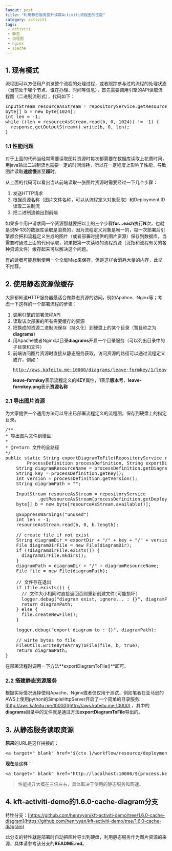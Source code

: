 ```yaml
---
layout: post
title: "利用静态服务提升读取Activiti流程图的性能"
category: activiti
tags: 
 - activiti
 - 静态
 - 流程图
 - nginx
 - apache
---
```


## 1. 现有模式
流程图可以方便用户浏览整个流程的处理过程，或者跟踪参与过的流程的处理状态（当前处于哪个节点、谁在办理、时间等信息），首先需要调用引擎的API读取流程图（二进制流形式），代码如下：

<pre class="brush:java">
InputStream resourceAsStream = repositoryService.getResourceAsStream(deploymentId, resourceName);
byte[] b = new byte[1024];
int len = -1;
while ((len = resourceAsStream.read(b, 0, 1024)) != -1) {
  response.getOutputStream().write(b, 0, len);
}
</pre>

### 1.1 性能问题
对于上面的代码当经常需要读取图片资源时每次都需要在数据库读取上花费时间，用java输出二进制流也需要一定的时间消耗，所以在一定程度上影响了性能，导致图片读取**速度慢**甚至**超时**。

从上面的代码可以看出当从前端读取一张图片资源时需要经过一下几个步骤：

1. 发送HTTP请求
2. 根据资源名称（图片文件名称，可以从流程定义对象获取）和Deployment ID读取二进制流
3. 把二进制流输出到前端

如果多个用户请求同一个资源那就要把以上的三个步骤**for...each**执行**N**次，也就是说**N-1**次的数据库读取是浪费的，因为流程定义对象是唯一的，每一次部署后引擎都会把和流程定义生成的图片（或者部署时提供的图片资源）保存到数据库，当需要时通过上面的代码读取，如果把第一次读取的流程资源（泛指和流程有关的各种资源文件）缓存起来可以解决这个问题。

有的读者可能想到使用一个全局Map来保存，但是这样会消耗大量的内存，此举不推荐。

## 2. 使用静态资源做缓存

大家都知道HTTP服务器最适合做静态资源的访问，例如Apahce、Nginx等；考虑一下这样的一个部署流程的步骤：

1. 调用引擎的部署流程API
2. 读取该次部署的所有需要缓存的资源
3. 把换成的资源二进制流保存（持久化）到硬盘上的某个目录（暂且称之为**diagrams**）
4. 用Apache或者Nginx以目录**diagrams**开启一个目录服务（可以列出目录中的子目录和文件）
5. 前端访问图片资源时直接从静态服务获取，访问资源的路径可以通过流程定义或许，例如：<pre>http://aws.kafeitu.me:10000/diagrams/leave-formkey/1/leave-formkey.png</pre> **leave-formkey**表示流程定义的**KEY**属性，**1**表示**版本号**，**leave-formkey.png**表示**资源名称**

### 2.1 导出图片资源
为大家提供一个通用方法可以导出已部署流程定义的流程图，保存到硬盘上的指定目录。

<pre class="brush:java">
/**
* 导出图片文件到硬盘
* 
* @return 文件的全路径
*/
public static String exportDiagramToFile(RepositoryService repositoryService,
		ProcessDefinition processDefinition, String exportDir) throws IOException {
	String diagramResourceName = processDefinition.getDiagramResourceName();
	String key = processDefinition.getKey();
	int version = processDefinition.getVersion();
	String diagramPath = "";

	InputStream resourceAsStream = repositoryService
			.getResourceAsStream(processDefinition.getDeploymentId(), diagramResourceName);
	byte[] b = new byte[resourceAsStream.available()];

	@SuppressWarnings("unused")
	int len = -1;
	resourceAsStream.read(b, 0, b.length);

	// create file if not exist
	String diagramDir = exportDir + "/" + key + "/" + version;
	File diagramDirFile = new File(diagramDir);
	if (!diagramDirFile.exists()) {
	  diagramDirFile.mkdirs();
	}
	diagramPath = diagramDir + "/" + diagramResourceName;
	File file = new File(diagramPath);

	// 文件存在退出
	if (file.exists()) {
	  // 文件大小相同时直接返回否则重新创建文件(可能损坏)
	  logger.debug("diagram exist, ignore... : {}", diagramPath);
	  return diagramPath;
	} else {
	  file.createNewFile();
	}

	logger.debug("export diagram to : {}", diagramPath);

	// wirte bytes to file
	FileUtils.writeByteArrayToFile(file, b, true);
	return diagramPath;
}
</pre>

在部署流程时调用一下方法**exportDiagramToFile()**即可。

### 2.2 搭建静态资源服务

根据实际情况选择使用Apache、Nginx或者仅仅用于测试，例如笔者在亚马逊的AWS上使用python的SimpleHttpServer开启了一个简单的目录服务: [http://aws.kafeitu.me:10000](http://aws.kafeitu.me:10000) ，其中的**diagrams**目录中的文件就是通过方法**exportDiagramToFile**导出的。

## 3. 从静态服务读取资源
**原来**的URL是这样拼接的：
<pre class="brush:html">
&lt;a target="_blank" href='${ctx }/workflow/resource/deployment?deploymentId=${process.deploymentId}&resourceName=${process.diagramResourceName }'>${process.diagramResourceName }</a>
</pre>

**现在**是这样：
<pre class="brush:html">
&lt;a target="_blank" href='http://localhost:10000/${process.key}/${process.version}/${process.diagramResourceName }'>${process.diagramResourceName }</a>
</pre>

> 性能提升大概在三倍左右，具体取决于使用的静态服务和网速。

## 4. kft-activiti-demo的1.6.0-cache-diagram分支

特性分支：[https://github.com/henryyan/kft-activiti-demo/tree/1.6.0-cache-diagram](https://github.com/henryyan/kft-activiti-demo/tree/1.6.0-cache-diagram)

此分支的特性就是部署时自动把图片导出到硬盘，利用静态服务作为图片资源的来源，具体请参考该分支的**README.md**。
